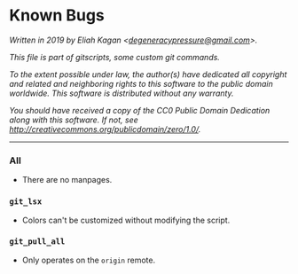 # Known Bugs

*Written in 2019 by Eliah Kagan \<degeneracypressure@gmail.com\>.*

*This file is part of gitscripts, some custom git commands.*

*To the extent possible under law, the author(s) have dedicated all copyright
and related and neighboring rights to this software to the public domain
worldwide. This software is distributed without any warranty.*

*You should have received a copy of the CC0 Public Domain Dedication along with
this software. If not, see
<http://creativecommons.org/publicdomain/zero/1.0/>.*

---

### All

- There are no manpages.

### `git_lsx`

- Colors can't be customized without modifying the script.

### `git_pull_all`

- Only operates on the `origin` remote.
